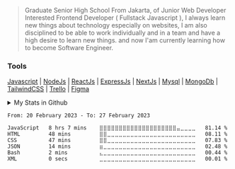 > Graduate Senior High School From Jakarta, of Junior Web Developer Interested Frontend Developer ( Fullstack Javascript ), I always learn new things about technology especially on websites, I am also disciplined to be able to work individually and in a team and have a high desire to learn new things. and now I'am currently learning how to become Software Engineer.
 
 ### Tools
 <a href="https://developer.mozilla.org/en-US/docs/Web/JavaScript?retiredLocale=id">Javascript</a> | <a href="https://nodejs.org/en/">NodeJs</a> | <a href="https://reactjs.org/">ReactJs</a> | <a href="https://expressjs.com/">ExpressJs</a> | <a href="https://nextjs.org/">NextJs</a> | <a href="https://www.mysql.com/">Mysql</a> | <a href="https://www.mongodb.com/">MongoDb</a> | <a href="https://tailwindcss.com">TailwindCSS</a> | <a href="https://trello.com">Trello</a> | <a href="https://figma.com">Figma</a> 
<details>
  <summary>My Stats in Github</summary>
  <img src="https://github-readme-stats.vercel.app/api?username=riyaraa&show_icons=true&theme=github_dark" />
</details>

 <!--START_SECTION:waka-->

```text
From: 20 February 2023 - To: 27 February 2023

JavaScript   8 hrs 7 mins    ⣿⣿⣿⣿⣿⣿⣿⣿⣿⣿⣿⣿⣿⣿⣿⣿⣿⣿⣿⣿⣤⣀⣀⣀⣀   81.14 %
HTML         48 mins         ⣿⣿⣀⣀⣀⣀⣀⣀⣀⣀⣀⣀⣀⣀⣀⣀⣀⣀⣀⣀⣀⣀⣀⣀⣀   08.11 %
CSS          47 mins         ⣿⣿⣀⣀⣀⣀⣀⣀⣀⣀⣀⣀⣀⣀⣀⣀⣀⣀⣀⣀⣀⣀⣀⣀⣀   07.83 %
JSON         14 mins         ⣶⣀⣀⣀⣀⣀⣀⣀⣀⣀⣀⣀⣀⣀⣀⣀⣀⣀⣀⣀⣀⣀⣀⣀⣀   02.48 %
Bash         2 mins          ⣄⣀⣀⣀⣀⣀⣀⣀⣀⣀⣀⣀⣀⣀⣀⣀⣀⣀⣀⣀⣀⣀⣀⣀⣀   00.44 %
XML          0 secs          ⣀⣀⣀⣀⣀⣀⣀⣀⣀⣀⣀⣀⣀⣀⣀⣀⣀⣀⣀⣀⣀⣀⣀⣀⣀   00.01 %
```

<!--END_SECTION:waka-->
